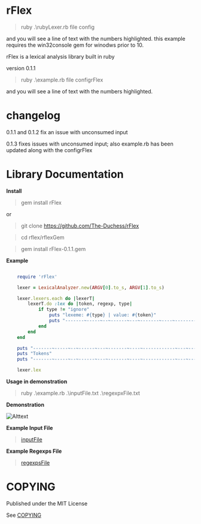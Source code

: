 # rFlex

> ruby .\rubyLexer.rb file config

and you will see a line of text with the numbers highlighted. this example requires the win32console gem for winodws prior to 10.

rFlex is a lexical analysis library built in ruby

version 0.1.1

> ruby .\example.rb file configrFlex

and you will see a line of text with the numbers highlighted.

# changelog

0.1.1 and 0.1.2 fix an issue with unconsumed input

0.1.3 fixes issues with unconsumed input; also example.rb has been updated along with the configrFlex

# Library Documentation

**Install**

> gem install rFlex

or

> git clone https://github.com/The-Duchess/rFlex

> cd rflex/rflexGem

> gem install rFlex-0.1.1.gem


**Example**

```ruby

	require 'rFlex'

	lexer = LexicalAnalyzer.new(ARGV[0].to_s, ARGV[1].to_s)

	lexer.lexers.each do |lexerT|
		lexerT.do :lex do |token, regexp, type|
			if type != "ignore"
				puts "lexeme: #{type} | value: #{token}"
				puts "-------~-----~--~------~---~-------~----~------------~---~------------~-----"
			end
		end
	end

	puts "-------~-----~--~------~---~-------~----~------------~---~------------~-----"
	puts "Tokens"
	puts "-------~-----~--~------~---~-------~----~------------~---~------------~-----"

	lexer.lex
```

**Usage in demonstration**

> ruby .\example.rb .\inputFile.txt .\regexpxFile.txt

**Demonstration**

![Alttext](http://i.imgur.com/5EIsmxM.png)

**Example Input File**

> [inputFile](https://github.com/The-Duchess/rFlex/blob/master/inputFile.txt)


**Example Regexps File**

> [regexpsFile](https://github.com/The-Duchess/rFlex/blob/master/regexpsFile.txt)


# COPYING

Published under the MIT License

See [COPYING](https://github.com/The-Duchess/rFlex/blob/master/COPYING.md)
